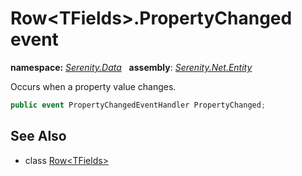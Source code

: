 # Row&lt;TFields&gt;.PropertyChanged event
**namespace:** *[Serenity.Data](../../README.md#serenity.data-namespace)*   **assembly**: *[Serenity.Net.Entity](../../README.md)*

Occurs when a property value changes.

```csharp
public event PropertyChangedEventHandler PropertyChanged;
```

## See Also

* class [Row&lt;TFields&gt;](../Row-1.md)